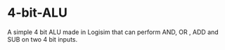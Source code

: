 # 4-bit-ALU
A simple 4 bit ALU made in Logisim that can perform AND, OR , ADD and SUB on two 4 bit inputs.
